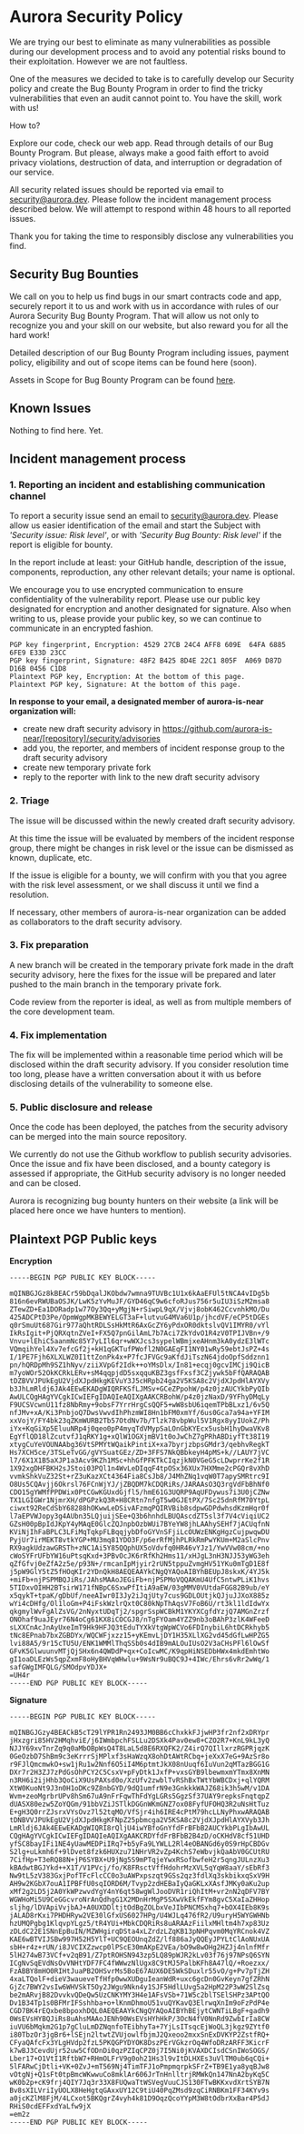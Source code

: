 # Aurora Security Policy

We are trying our best to eliminate as many vulnerabilities as possible during our development process and to avoid any potential risks bound to their exploitation. However we are not faultless. 

One of the measures we decided to take is to carefully develop our Security policy and create the Bug Bounty Program in order to find the tricky vulnerabilities that even an audit cannot point to. You have the skill, work with us!

How to?

Explore our code, check our web app. Read through details of our Bug Bounty Program. But please, always make a good faith effort to avoid privacy violations, destruction of data, and interruption or degradation of our service. 


All security related issues should be reported via email to security@aurora.dev. Please follow the incident management process described below. We will attempt to respond within 48 hours to all reported issues.

Thank you for taking the time to responsibly disclose any vulnerabilities you find.



## Security Bug Bounties

We call on you to help us find bugs in our smart contracts code and app, securely report it to us and work with us in accordance with rules of our Aurora Security Bug Bounty Program. 
That will allow us not only to recognize you and your skill on our website, but also reward you for all the hard work!

Detailed description of our Bug Bounty Program including issues, payment policy, eligibility and out of scope items can be found here (soon). 

Assets in Scope for Bug Bounty Program can be found [here](https://github.com/aurora-is-near/aurora-security-public/blob/main/ABBP-AssetsInScope.md).


## Known Issues

Nothing to find here. Yet.



## Incident management process


### 1. Reporting an incident and establishing communication channel

To report a security issue send an email to security@aurora.dev. Please allow us easier identification of the email and start the Subject with *'Security issue: Risk level'*, or with *'Security Bug Bounty: Risk level'* if the report is eligible for bounty. 

In the report include at least: your GitHub handle, description of the issue, components, reproduction, any other relevant details; your name is optional.

We encourage you to use encrypted communication to ensure confidentiality of the vulnerability report. Please use our public key designated for encryption and another designated for signature. Also when writing to us, please provide your public key, so we can continue to communicate in an encrypted fashion.
```
PGP key fingerprint, Encryption: 4529 27CB 24C4 AFF8 609E  64FA 6885 6FE9 E33D 23CC
PGP key fingerprint, Signature: 48F2 B425 8D4E 22C1 805F  A069 D87D D16B 0456 C1D8
Plaintext PGP key, Encryption: At the bottom of this page.
Plaintext PGP key, Signature: At the bottom of this page.
```

**In response to your email, a designated member of aurora-is-near organization will:**
  - create new draft security advisory in https://github.com/aurora-is-near/[repository]/security/advisories
  - add you, the reporter, and members of incident response group to the draft security advisory
  - create new temporary private fork
  - reply to the reporter with link to the new draft security advisory


### 2. Triage

The issue will be discussed within the newly created draft security advisory. 

At this time the issue will be evaluated by members of the incident response group, there might be changes in risk level or the issue can be dismissed as known, duplicate, etc.

If the issue is eligible for a bounty, we will confirm with you that you agree with the risk level assessment, or we shall discuss it until we find a resolution. 

If necessary, other members of aurora-is-near organization can be added as collaborators to the draft security advisory.


### 3. Fix preparation

A new branch will be created in the temporary private fork made in the draft security advisory, here the fixes for the issue will be prepared and later pushed to the main branch in the temporary private fork.

Code review from the reporter is ideal, as well as from multiple members of the core development team.


### 4. Fix implementation

The fix will be implemented within a reasonable time period which will be disclosed within the draft security advisory. 
If you consider resolution time too long, please have a written conversation about it with us before disclosing details of the vulnerability to someone else.


### 5. Public disclosure and release

Once the code has been deployed, the patches from the security advisory can be merged into the main source repository. 

We currently do not use the Github workflow to publish security advisories. Once the issue and fix have been disclosed, and a bounty category is assessed if appropriate, the GitHub security advisory is no longer needed and can be closed.

Aurora is recognizing bug bounty hunters on their website (a link will be placed here once we have hunters to mention).



## Plaintext PGP Public keys

**Encryption**

```
-----BEGIN PGP PUBLIC KEY BLOCK-----

mQINBGJGz8kBEACr59bDqalJKObdw7wmna9TUVBc1U1x6kAaEFUl5tNCA4vIDg5b
816n6evRWUBaOSJK/LwK5zYvMuJF/GYD46qC9w6cfoRJus756r5uIU3iSzM2msa8
ZTewZD+Ea1DORadp1w77Oy3Qq+yMgjN+rSiwpL9qX/Vjvj8obK462CcvnhkMO/Du
425ADCPtD3Pe/OpmWgpMKBEWYELGT3aF+lutvuG4MVa6U1p/jhcdVF/eCP5tDGEs
q0rSmuUt687Gir977aQhtRDLSsHkMtR6AxGcZY6yPdxOR0dktslvQV1IMYR0/vYl
IkRsIgit+PjQRXqtnZVeI+FX5Q7pnGilAmL7b7Aci7ZkYdvO1R4zV0TPIJVBn+/9
Vnvu+lEhiC5aanmNc85Y7yLIl6qr+wWXJcs3sypelWBmjxeAHnm3kA0ydzE3lWTc
VQmqihYel4Xv7efcGf2j+kH1qGKTufPWofl2N0GAEqFI1NY01wRy59ebtJsPZ+4s
I/1PE7Fjh6XLXLWZ0I1ttZonPk4x+P7fcJFVGc9aKfdJiTszN64jdoOpfSddznn1
pn/hQRDpMh9SZ1hNyv/ziiXVpGf2Idk++oYMsDlx/In81+ecqj0gcvIMCji9QicB
m7yoWOr52OkKCRkLERv+sM4qqpjdD5sxqquKBZ3gsfFxsf3CZjywk5bFfQARAQAB
tDZBVVJPUkEgU2VjdXJpdHkgKEVuY3J5cHRpb24ga2V5KSA8c2VjdXJpdHlAYXVy
b3JhLmRldj6JAk4EEwEKADgWIQRFKSfLJMSv+GCeZPpohW/p4z0jzAUCYkbPyQIb
AwULCQgHAgYVCgkICwIEFgIDAQIeAQIXgAAKCRBohW/p4z0jzNaxD/9YFhyDMqLy
F9UCSVcwnU11fz8NbRmy+9obsF7YrrHrgCsQQF5+wW8sbU6iqemTPbBLxz1/6v5Q
nfJMv+xA/Ki3PnbjoQ7DwsVwvdIhPhzmWI8Hn1bFM0xmYf/6us0Gca7a94a+YFIM
xxVojY/FY4bk23qZKmWURB2Tb57OtdNv7b/Tlzk78vbpWul5V1Rgx8yyIUokZ/Ph
iYx+KqGiXp5EluuNRp4j0qeo0pP4myqTdVMypSaLOnGbKYEcx5usbH1hyDwaVKv8
EgYflQD18lZcutvfJ1qRKY1g+xQlW1OGXjmBV1t0oJwChZ7gPRhABDiyfTt38I19
xtygCuYeVOUNAAbg36VtSPMYtWQaikPintiX+xa7byrjzbpsGMdr3/qebhvRegkT
Hs7XCH5ce/3TSLeTvGG/gVYSuatGEz/ZD+3FFS7NkQBbkeyH4pMS+k//LAUY7jVC
l7/6X1X1B5aXJP1a3Acv9KZh1MSc+hhGfPFKTkCIqzjkN0VGeG5cLDwprrKe2f1R
1X92xgDHFBKH2sJStoi03PQl1n4WvLeDIqqF4tpOSx36XUx7HXMme2cPGQr8vXhD
vvmkShkVuZ32St+rZ3uKazXCt4364Fia8CsJb8/J4MhZNq1vqW0T7apySMRtrc9I
O8Us5CQAvjj6Okrsl76FCnWjYJ/jZBQDM7kCDQRiRs/JARAAsO3Q3rgVdFbBhNf0
CDO15gYWMfPPDWix0PtCGwKGUxdGjfl5/hmE61G3UQRP9AqUFDywus7i3U0jCZNw
TX1LGIGWr1NjmrXH/dPGPzkQ3R+H8CRtn7nfgT5w0GJEtPX/7Sc25dnRfM70YtpL
ciwxt92ReCdSbY68288hOKwwLeDSivAFzmqPQIRVBib8sdpwGDPdwhsdKzmHqr0f
l7aEPVWJopy3g4AUbn35LQjuijSEe+Q3b6hnhdLBUQAscdZT5sl3f7V4cViqiUC2
GZsH00pBpIdJKpY4yMAqE0GlcZQJnpbOzbWUi7BYeYW8jhLAAhySEHf7jACUqfnN
KViNjIhFaBPLC3LFiMqTqkpFLBqqjybDfoGYVnSFjiLcOUWzENKgHgzCujpwqwDU
PyjUr7irMEKT8vtkYGP+MU3mq81YDO3F/p6erRfMjhPLRkRmPwYKUm+M2aSlcPnv
RX9agkUdzawGRSTh+zNC1Ai5Y85QQphUX5oVdvfq0HR46vYJz1/YwVVw08cm/+no
cWoSYFrUFbYW16uPtsqKxd+3PBvOcJK6rRfKh2Hms11/xHJgL3nH3NJJ53yWG3eh
qZfGfvj0eZfA2z5e/p93N+/rmcanIpMjyir2rUN5tppuZvmgHV51YKu0mTgD1E8f
j5pW9GlY5tZ5fHOqKIr2YDnQkH8AEQEAAYkCNgQYAQoAIBYhBEUpJ8skxK/4YJ5k
+miFb+njPSPMBQJiRs/JAhsMAAoJEGiFb+njPSPMoVQQAKmU4UfC5ntwPLiK1hvs
5TIDxvOIHH2BTsirW171fNBpC6SxwPfItiA9aEW/03gMMV0VUtdaFGG82B9ub/eY
x5qykT+tpaK/gDbUf/neeAIwr0I3Jy2iJqjUty7cus9GDLOUtjkQJjuJJXoX885z
wYi4cDHfg/Ol1loGm+P4iFskWzlrQxt0C80kNpThAqsV7FoB6U/rt3kl1ldIdwYx
qkgmylWvFgAlZsVG/2nNyxtUDqTj2/spgrSspWCBkM1YKYXCgfdYzjQ7AMGnZrzf
ONOhaf9uaJEyr76N4oCg61KX8iCOCGJ8/nTgFYOam4YZZ9nb3oBAhP3zlK4WFeeD
sLXXCnAcJnAyUxeImT9Hk9HFJQ3tEduTYXkVtgWpWCVo6FDInybiL6htDCRkhyb5
tNc8EPnab7bxZGBDYx/WQCWFjxzz15+yKEmvLjDY1H35XLlXG2vd45dGfLwHPZG5
lvi88A5/9r15cTU5U/ENK1WMMlThqSSb0s4dIB9mALOuIUsO2V3aCHsPFl6lOwSf
GFvK5GlwuunvMTjQjSHx6n4QWDdP+qx+CoIcwMC/K9qpHiNSEDbHWx4mkdEmhtWo
gI1oaDLEzWs5qpZxmF8oHyBHVqWHwlu+9WsNr9uBQC9J+4IWc/Ehrs6vRr2wWq/1
safGWgIMFQLG/SMOdpvYDJX+
=UH4r
-----END PGP PUBLIC KEY BLOCK-----
```

**Signature**
```
-----BEGIN PGP PUBLIC KEY BLOCK-----

mQINBGJGzy4BEACkB5cT29lYPR1Rn2493JM0BB6cChxkkFJjwHP3fr2nf2xDRYpr
jHxzgri85HV2HMqhviE/j6IWmbpchFSLLu2DSXk4Pav0ew8+CZO2R7+KnL9kL3yQ
NJJY69xvTnrZq9q0aMbOBpWsQ4T8LaL5d8E6RXQFK2/Z4irQ7QIllxrzRGPRjqzK
0GeOzbD7ShBm9c3eKrrrSjMPlxf3sHaWzqX8ohDtAWtRCbq+jeXxX7eG+9AzSr8o
r9FJlQmcmwkO+sw1jRu1w2Nnf6O5iI4M6ptmtJkX08nUuqf6IuVun2qMTazBGG1G
DXr7r2H3ZJ7zPdGsOhPCY2C5CsxV+pFyDtk1JxfP+vxsGYB9lbewmxmYTmx8XnMN
n3RH6i2ijHhb3QoCiX9UsPAXsd0o/XzUfv2zwblTvRShBxTWtYbWBCDxj+qlYQRM
XtW0KuoNt9J3n0H1oDKc9Z8nbGYD/9dQ1umfrN9e3GnkkkWAJZ68ik3h5wM/v1DA
Wvm+zeoMgrbrUPv8hSm67uA9nFrFqwThFdYgLGRs5GgzSf37UAY9repksFnqtqpZ
dUASX80ezw5ZoYQGm/91bbVZiJSTlkDGGnWKmGNZ7ox08FyfUFOHQ3R2uNsHtTuz
E+gH3Q0rrZJsrxVYsOvz7l52tqMO/VfSjr4ih6IRE4cPtM79hcLLNyPhxwARAQAB
tDNBVVJPUkEgU2VjdXJpdHkgKFNpZ25pbmcga2V5KSA8c2VjdXJpdHlAYXVyb3Jh
LmRldj6JAk4EEwEKADgWIQRI8rQljU4iwYBfoGnYfdFrBFbB2AUCYkbPLgIbAwUL
CQgHAgYVCgkICwIEFgIDAQIeAQIXgAAKCRDYfdFrBFbB2B4zD/oCKHdV8cf51UHD
yfSC8bayIFi1NE4yUawMEDPiIRq7+b5yFa9LYWLL2Rl4eOBANGd6y0S9rHpCBDGv
S2lg+uLkmh6f+9lDvet8fzk6HUXzu71NHrVR2vZp4KchS7eWbvjkQaAbV0GCUtRU
7CifHp+T3eRQ88N+jP6SYBX+U9jNg5S9mPTqjeYwxRSofbwfeH2r5qngJULnzXu3
kBAdwtBGJYkd++X1T/V1PVcj/fo/K8FRsctVffHdohrMzXVL5qYqW8aaY/sEbRf3
Nw9tL5zV383GxjPofTFcFlcCC0o3uAWPxpszqt9GSs2qz3fdlXq3skbikxqSxV9H
AH9w2KGbX7ouA1IPBFfU0sqIORD6M/Tvyp2zdHEBaIyQaGKLxXAsfJMKy0aKu2up
xMf2g2LD5j2A0YkWPzwvdYgY4nY6qt58wgWlJooDVR1riQhItM+vr2nN2qDFV7BY
WGWHoMi5U9CeGGcvroNrAnQdhgG1X2MDnHrMgP5SXwVkEkfFYm8gvC5XaIaZHHop
sljhg/lDVApiVvjbAJ+A0UXDDltjtOdBgZOLbxVeJIbPNCMSxhq7+bOX4IEb8K9s
jALAD8rKxi7PHDHRyw2VE30lGfxUS6027HPg/U4WJLq476fR2/U9uryH5WYGWHNb
hzUMQPgbg1KlqvpYLgz5/tR4YUi+MbkCDQRiRs8uARAAzFiilxMHltm4h7xp83Uz
zDLdC22E1SNnEpBuIN/MZWHgirqDSta4xLZrdzLZqKB13pNHPqvm0MqYRCnok4VZ
KAE6wBTVIJSBw997H52H5YlT+UC9QEOUnqZdZ/lf886aJyQQEyJPYLtClAoNUxUA
sbH+r4z+rUN/i8JVCIXZzwcp0lPScE30mAKpE2VEa/bO9w8wOHg2HZJj4nlnfMfr
5lH274wB73VCf+v2qB91/Z7ptROHSN943zp5LQ89pWJR2kLv03f76j97NPsQ6SYN
ICgNvSqEVdNsOvVNHtYDF7FC4fWWwzNlUgx8C9tMJ5PalbKFh8A47lQ/+Roezxx/
FzABBY8mHO0RIHtJuaPB2OHSvrMs5BoE67AUX6DE5WkSDuxlr55vO/g+Pv7pTjZH
4xaLTQolF+dieV3waueveTfHfp0wwXUDguIeanWdR+uxc6gcDn0GvKeyn7gfZRhN
GjZc7BWY2vsIw6WHVSkT5Oy2JWgu9Nkn4y1SJF5HdlLUvg5a2HpM22P3wW2SlZsq
be2mARvjB82DvvkvQDeQw5UzCNKYMY3H4e1AFsVSb+71W5c2blTSElSHPz3APtQO
Dv1B34Tp1s0BFMrIFSshhba+o+lKnmDhmoU51vuQYKavQ3ElrwqXnIm9oFzPdP4e
CGD7BK4rEQxbe8bpoxhDQL0AEQEAAYkCNgQYAQoAIBYhBEjytCWNTiLBgF+gadh9
0WsEVsHYBQJiRs8uAhsMAAoJENh90WsEVsHYhHkP/3OcN4fV0NnRd9ZwbIrIa8CW
iuVU6bMqkm2G1p7gCluLmDZNqnfoTEibhyTa+7YjLsITsqcEjWoQL3jkgz9ZYtf0
i80TbzOr3jgBr6+lSEjn2ltwtZVUjowlfbjmJ2Qxeoo2mxxSnExDVKYP2ZstfRQ+
CFyaQAfcFx3YLgHVdp2fzL5PKQGPYDYOK8DszPErVGkzrOq4WfoDRzARFF3KicrF
k7wBJ3CevdUjr52uw5CfODnDi0qzPZIqCPZ0j7I5Ni0jKVAXDCIsdCSnIWoSOGS/
Lber17+O1VtI1RftbW7+RHmOLFrV9g0oh21Hs3l9vItDLHXEs3uVlTM0ub6qCQi+
5lFARwCjDtli+VK+0ZvJ+mT569Nj4TimTFJ1oPmpmqrpkSFrZ+TB9E1ya8yqBJw8
vOtgNj+Q1sFt0tpBmcWKwwuCo8mklAr606JrTnHnlltrjRMWkQn147NnA2byKq5C
wK0b2p+cK9frj4QIY7Jq3r33X8FUQwaTtWSVegVuuCJS130FTwBKKxvdXrtSYB7N
Bv8sXILVriIyUOLX8HeHgtqGAxxUY12C9tiU40PqZMsd9zqCiRNBKm1FF34KYv9s
a0jcKZlM8FjM/4LCxot5BKQgrZ4vyh4k81D9OqzQcoYYpM3W8tOdbrXxBar4P5dJ
RHiS0cdEFFxdYaLfw9jX
=em2z
-----END PGP PUBLIC KEY BLOCK-----
```
